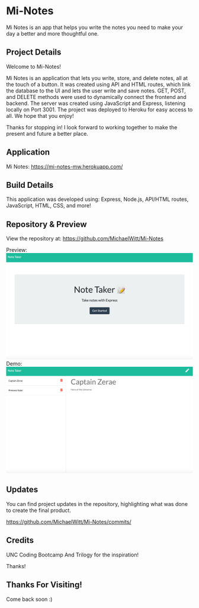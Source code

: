 # Mi-Notes
Mi Notes is an app that helps you write the notes you need to make your day a better and more thoughtful one.

## Project Details

Welcome to Mi-Notes! 

Mi Notes is an application that lets you write, store, and delete notes, all at the touch of a button. It was created using API and HTML routes, which link the database to the UI and lets the user write and save notes. GET, POST, and DELETE methods were used to dynamically connect the frontend and backend. The server was created using JavaScript and Express, listening locally on Port 3001. The project was deployed to Heroku for easy access to all. We hope that you enjoy! 

Thanks for stopping in! I look forward to working together to make the present and future a better place.

## Application

Mi Notes: https://mi-notes-mw.herokuapp.com/

## Build Details

This application was developed using: Express, Node.js, API/HTML routes, JavaScript, HTML, CSS, and more! 

## Repository & Preview

View the repository at: https://github.com/MichaelWitt/Mi-Notes

Preview: ![Screenshot](./assets/img/Note-Taker.png)
Demo: ![Screenshot](./assets/img/Note-Taker-Demo.png)

## Updates

You can find project updates in the repository, highlighting what was done to create the final product.

https://github.com/MichaelWitt/Mi-Notes/commits/

## Credits

UNC Coding Bootcamp And Trilogy for the inspiration! 

Thanks! 

## Thanks For Visiting!

Come back soon :)

